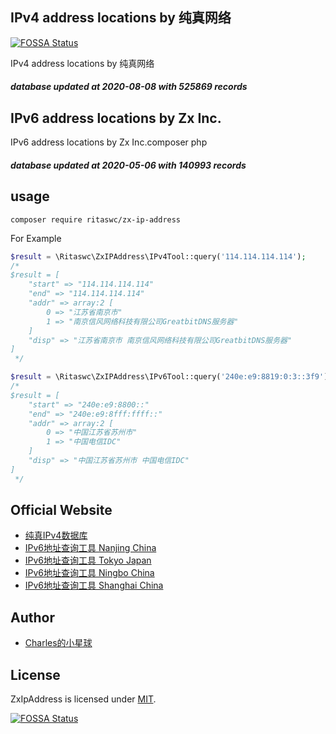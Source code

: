 ## IPv4 address locations by 纯真网络
[![FOSSA Status](https://app.fossa.com/api/projects/git%2Bgithub.com%2Fritaswc%2Fzx-ip-address.svg?type=shield)](https://app.fossa.com/projects/git%2Bgithub.com%2Fritaswc%2Fzx-ip-address?ref=badge_shield)

IPv4 address locations by 纯真网络
##### database updated at 2020-08-08 with 525869 records
## IPv6 address locations by Zx Inc.
IPv6 address locations by Zx Inc.composer php
##### database updated at 2020-05-06 with 140993 records

## usage
```shell script
composer require ritaswc/zx-ip-address
```
For Example
```php
$result = \Ritaswc\ZxIPAddress\IPv4Tool::query('114.114.114.114');
/*
$result = [
    "start" => "114.114.114.114"
    "end" => "114.114.114.114"
    "addr" => array:2 [
        0 => "江苏省南京市"
        1 => "南京信风网络科技有限公司GreatbitDNS服务器"
    ]
    "disp" => "江苏省南京市 南京信风网络科技有限公司GreatbitDNS服务器"
]
 */
```

```php
$result = \Ritaswc\ZxIPAddress\IPv6Tool::query('240e:e9:8819:0:3::3f9');
/*
$result = [
    "start" => "240e:e9:8800::"
    "end" => "240e:e9:8fff:ffff::"
    "addr" => array:2 [
        0 => "中国江苏省苏州市"
        1 => "中国电信IDC"
    ]
    "disp" => "中国江苏省苏州市 中国电信IDC"
]
 */
```

## Official Website
- [纯真IPv4数据库](http://www.cz88.net/ip/)
- [IPv6地址查询工具 Nanjing China](http://ip.lsy.cn)
- [IPv6地址查询工具 Tokyo Japan](http://ip.zxinc.org)
- [IPv6地址查询工具 Ningbo China](http://ip.ss.zxinc.org)
- [IPv6地址查询工具 Shanghai China](https://ip.yinghualuo.cn)

## Author
- [Charles的小星球](https://blog.yinghualuo.cn)

## License
ZxIpAddress is licensed under [MIT](https://github.com/ritaswc/zx_ip_address/blob/master/LICENSE).

[![FOSSA Status](https://app.fossa.com/api/projects/git%2Bgithub.com%2Fritaswc%2Fzx-ip-address.svg?type=large)](https://app.fossa.com/projects/git%2Bgithub.com%2Fritaswc%2Fzx-ip-address?ref=badge_large)